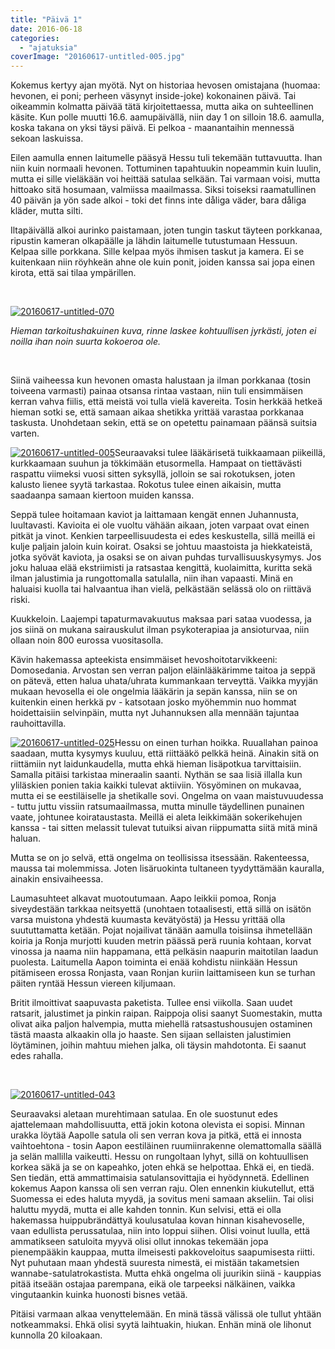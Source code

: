 ```yaml
---
title: "Päivä 1"
date: 2016-06-18
categories: 
  - "ajatuksia"
coverImage: "20160617-untitled-005.jpg"
---
```


Kokemus kertyy ajan myötä. Nyt on historiaa hevosen omistajana (huomaa: hevonen, ei poni; perheen väsynyt inside-joke) kokonainen päivä. Tai oikeammin kolmatta päivää tätä kirjoitettaessa, mutta aika on suhteellinen käsite. Kun polle muutti 16.6. aamupäivällä, niin day 1 on silloin 18.6. aamulla, koska takana on yksi täysi päivä. Ei pelkoa - maanantaihin mennessä sekoan laskuissa.

<!--more-->

Eilen aamulla ennen laitumelle pääsyä Hessu tuli tekemään tuttavuutta. Ihan niin kuin normaali hevonen. Tottuminen tapahtuukin nopeammin kuin luulin, mutta ei sille vieläkään voi heittää satulaa selkään. Tai varmaan voisi, mutta hittoako sitä hosumaan, valmiissa maailmassa. Siksi toiseksi raamatullinen 40 päivän ja yön sade alkoi - toki det finns inte dåliga väder, bara dåliga kläder, mutta silti.

Iltapäivällä alkoi aurinko paistamaan, joten tungin taskut täyteen porkkanaa, ripustin kameran olkapäälle ja lähdin laitumelle tutustumaan Hessuun. Kelpaa sille porkkana. Sille kelpaa myös ihmisen taskut ja kamera. Ei se kuitenkaan niin röyhkeän ahne ole kuin ponit, joiden kanssa sai jopa einen kirota, että sai tilaa ympärillen.

 

[![20160617-untitled-070](images/20160617-untitled-070-1024x581.jpg)](https://jagster.eksis.one/wp-content/uploads/20160617-untitled-070.jpg)

_Hieman tarkoitushakuinen kuva, rinne laskee kohtuullisen jyrkästi, joten ei noilla ihan noin suurta kokoeroa ole._

 

Siinä vaiheessa kun hevonen omasta halustaan ja ilman porkkanaa (tosin toiveena varmasti) painaa otsansa rintaa vastaan, niin tuli ensimmäisen kerran vahva fiilis, että meistä voi tulla vielä kavereita. Tosin herkkää hetkeä hieman sotki se, että samaan aikaa shetikka yrittää varastaa porkkanaa taskusta. Unohdetaan sekin, että se on opetettu painamaan päänsä suitsia varten.

[![20160617-untitled-005](images/20160617-untitled-005-201x300.jpg)](https://jagster.eksis.one/wp-content/uploads/20160617-untitled-005.jpg)Seuraavaksi tulee lääkärisetä tuikkaamaan piikeillä, kurkkaamaan suuhun ja tökkimään etusormella. Hampaat on tiettävästi raspattu viimeksi vuosi sitten syksyllä, jolloin se sai rokotuksen, joten kalusto lienee syytä tarkastaa. Rokotus tulee einen aikaisin, mutta saadaanpa samaan kiertoon muiden kanssa.

Seppä tulee hoitamaan kaviot ja laittamaan kengät ennen Juhannusta, luultavasti. Kavioita ei ole vuoltu vähään aikaan, joten varpaat ovat einen pitkät ja vinot. Kenkien tarpeellisuudesta ei edes keskustella, sillä meillä ei kulje paljain jaloin kuin koirat. Osaksi se johtuu maastoista ja hiekkateistä, jotka syövät kaviota, ja osaksi se on aivan puhdas turvallisuuskysymys. Jos joku haluaa elää ekstriimisti ja ratsastaa kengittä, kuolaimitta, kuritta sekä ilman jalustimia ja rungottomalla satulalla, niin ihan vapaasti. Minä en haluaisi kuolla tai halvaantua ihan vielä, pelkästään selässä olo on riittävä riski.

Kuukkeloin. Laajempi tapaturmavakuutus maksaa pari sataa vuodessa, ja jos siinä on mukana sairauskulut ilman psykoterapiaa ja ansioturvaa, niin ollaan noin 800 eurossa vuositasolla.

Kävin hakemassa apteekista ensimmäiset hevoshoitotarvikkeeni: Domosedania. Arvostan sen verran paljon eläinlääkärimme taitoa ja seppä on pätevä, etten halua uhata/uhrata kummankaan terveyttä. Vaikka myyjän mukaan hevosella ei ole ongelmia lääkärin ja sepän kanssa, niin se on kuitenkin einen herkkä pv - katsotaan josko myöhemmin nuo hommat hoidettaisiin selvinpäin, mutta nyt Juhannuksen alla mennään tajuntaa rauhoittavilla.

[![20160617-untitled-025](images/20160617-untitled-025-201x300.jpg)](https://jagster.eksis.one/wp-content/uploads/20160617-untitled-025.jpg)Hessu on einen turhan hoikka. Ruuallahan painoa saadaan, mutta kysymys kuuluu, että riittääkö pelkkä heinä. Ainakin sitä on riittämiin nyt laidunkaudella, mutta ehkä hieman lisäpotkua tarvittaisiin. Samalla pitäisi tarkistaa mineraalin saanti. Nythän se saa lisiä illalla kun yliläskien ponien takia kaikki tulevat aktiiviin. Yösyöminen on mukavaa, mutta ei se eestiläiselle ja shetikalle sovi. Ongelma on vaan maistuvuudessa - tuttu juttu vissiin ratsumaailmassa, mutta minulle täydellinen punainen vaate, johtunee koirataustasta. Meillä ei aleta leikkimään sokerikehujen kanssa - tai sitten melassit tulevat tutuiksi aivan riippumatta siitä mitä minä haluan.

Mutta se on jo selvä, että ongelma on teollisissa itsessään. Rakenteessa, maussa tai molemmissa. Joten lisäruokinta tultaneen tyydyttämään kauralla, ainakin ensivaiheessa.

Laumasuhteet alkavat muotoutumaan. Aapo leikkii pomoa, Ronja siveydestään tarkkaa neitsyettä (unohtaen totaalisesti, että sillä on isätön varsa muistona yhdestä kuumasta kevätyöstä) ja Hessu yrittää olla suututtamatta ketään. Pojat nojailivat tänään aamulla toisiinsa ihmetellään koiria ja Ronja murjotti kuuden metrin päässä perä ruunia kohtaan, korvat vinossa ja naama niin happamana, että pelkäsin naapurin maitotilan laadun puolesta. Laitumella Aapon toiminta ei enää kohdistu niinkään Hessun pitämiseen erossa Ronjasta, vaan Ronjan kuriin laittamiseen kun se turhan päiten ryntää Hessun viereen kiljumaan.

Britit ilmoittivat saapuvasta paketista. Tullee ensi viikolla. Saan uudet ratsarit, jalustimet ja pinkin raipan. Raippoja olisi saanyt Suomestakin, mutta olivat aika paljon halvempia, mutta miehellä ratsastushousujen ostaminen tästä maasta alkaakin olla jo haaste. Sen sijaan sellaisten jalustimien löytäminen, joihin mahtuu miehen jalka, oli täysin mahdotonta. Ei saanut edes rahalla.

 

[![20160617-untitled-043](images/20160617-untitled-043-1024x686.jpg)](https://jagster.eksis.one/wp-content/uploads/20160617-untitled-043.jpg)

Seuraavaksi aletaan murehtimaan satulaa. En ole suostunut edes ajattelemaan mahdollisuutta, että jokin kotona olevista ei sopisi. Minnan urakka löytää Aapolle satula oli sen verran kova ja pitkä, että ei innosta vaihtoehtona - tosin Aapon eestiläinen ruumiinrakenne olemattomalla säällä ja selän mallilla vaikeutti. Hessu on rungoltaan lyhyt, sillä on kohtuullisen korkea säkä ja se on kapeahko, joten ehkä se helpottaa. Ehkä ei, en tiedä. Sen tiedän, että ammattimaisia satulansovittajia ei hyödynnetä. Edellinen kokemus Aapon kanssa oli sen verran raju. Olen ennenkin kiukutellut, että Suomessa ei edes haluta myydä, ja sovitus meni samaan akseliin. Tai olisi haluttu myydä, mutta ei alle kahden tonnin. Kun selvisi, että ei olla hakemassa huippubrändättyä koulusatulaa kovan hinnan kisahevoselle, vaan edullista perussatulaa, niin into loppui siihen. Olisi voinut luulla, että ammatikseen satuloita myyvä olisi ollut innokas tekemään jopa pienempääkin kauppaa, mutta ilmeisesti pakkoveloitus saapumisesta riitti. Nyt puhutaan maan yhdestä suuresta nimestä, ei mistään takametsien wannabe-satulatrokastista. Mutta ehkä ongelma oli juurikin siinä - kauppias pitää itseään ostajaa parempana, eikä ole tarpeeksi nälkäinen, vaikka vingutaankin kuinka huonosti bisnes vetää.

Pitäisi varmaan alkaa venyttelemään. En minä tässä välissä ole tullut yhtään notkeammaksi. Ehkä olisi syytä laihtuakin, hiukan. Enhän minä ole lihonut kunnolla 20 kiloakaan.
